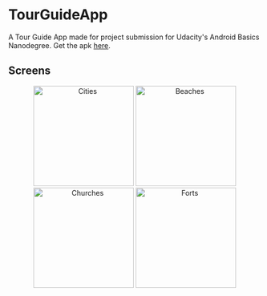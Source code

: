 # TourGuideApp
A Tour Guide App made for project submission for Udacity's Android Basics Nanodegree.
Get the apk [here](https://drive.google.com/open?id=12pe-YJhE8bepk9RazqFWE3CQo4soaXnp "tour_guide_app.apk").

## Screens

<p align="center">
  <img src="https://user-images.githubusercontent.com/50942732/81730931-e45f7100-94ab-11ea-873e-8aadbb601545.png" width="200" title="Cities">
  <img src="https://user-images.githubusercontent.com/50942732/81730960-eaede880-94ab-11ea-9627-aad6bbc7495b.png" width="200" title="Beaches">
  <img src="https://user-images.githubusercontent.com/50942732/81730956-ea555200-94ab-11ea-9be4-39557a480eb8.png" width="200" title="Churches">
  <img src="https://user-images.githubusercontent.com/50942732/81730949-e9242500-94ab-11ea-848b-ae2002da410b.png" width="200" title="Forts">
</p>
